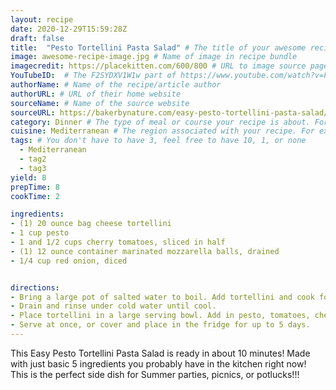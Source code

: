 ```yaml
---
layout: recipe
date: 2020-12-29T15:59:28Z
draft: false    
title:  "Pesto Tortellini Pasta Salad" # The title of your awesome recipe
image: awesome-recipe-image.jpg # Name of image in recipe bundle
imagecredit: https://placekitten.com/600/800 # URL to image source page, website, or creator
YouTubeID:  # The F2SYDXV1W1w part of https://www.youtube.com/watch?v=F2SYDXV1W1w
authorName: # Name of the recipe/article author
authorURL: # URL of their home website
sourceName: # Name of the source website
sourceURL: https://bakerbynature.com/easy-pesto-tortellini-pasta-salad/
category: Dinner # The type of meal or course your recipe is about. For example: "dinner", "entree", or "dessert".
cuisine: Mediterranean # The region associated with your recipe. For example, "French", Mediterranean", or "American".
tags: # You don't have to have 3, feel free to have 10, 1, or none
  - Mediterranean
  - tag2
  - tag3 
yield: 8
prepTime: 8
cookTime: 2

ingredients:
- (1) 20 ounce bag cheese tortellini
- 1 cup pesto
- 1 and 1/2 cups cherry tomatoes, sliced in half 
- (1) 12 ounce container marinated mozzarella balls, drained 
- 1/4 cup red onion, diced 


directions:
- Bring a large pot of salted water to boil. Add tortellini and cook for 1 and 1/2 minutes. Do not over cook! 
- Drain and rinse under cold water until cool. 
- Place tortellini in a large serving bowl. Add in pesto, tomatoes, cheese, and onion. Toss well to coat. 
- Serve at once, or cover and place in the fridge for up to 5 days.
---
```


This Easy Pesto Tortellini Pasta Salad is ready in about 10 minutes! Made with just basic 5 ingredients you probably have in the kitchen right now! This is the perfect side dish for Summer parties, picnics, or potlucks!!!
